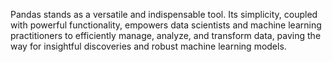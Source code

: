 Pandas stands as a versatile and indispensable tool. Its simplicity, coupled with powerful functionality, empowers data scientists and machine learning practitioners to efficiently manage, analyze, and transform data, paving the way for insightful discoveries and robust machine learning models.
